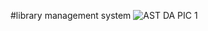 #library management system
![AST DA PIC 1](https://github.com/govardanacharan/Library-Management-System/assets/95639773/fd2b598d-bb61-4ea6-8bb6-6e2721809ff3)
